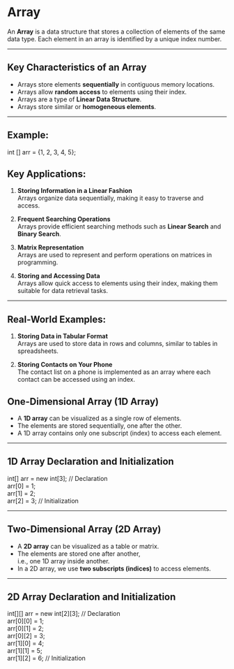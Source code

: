# Array  
An **Array** is a data structure that stores a collection of elements of the same data type. Each element in an array is identified by a unique index number.

---

## Key Characteristics of an Array  
- Arrays store elements **sequentially** in contiguous memory locations.  
- Arrays allow **random access** to elements using their index.  
- Arrays are a type of **Linear Data Structure**.  
- Arrays store similar or **homogeneous elements**.  

---

## Example:  
int [] arr = {1, 2, 3, 4, 5};

## Key Applications:  
1. **Storing Information in a Linear Fashion**  
   Arrays organize data sequentially, making it easy to traverse and access.  

2. **Frequent Searching Operations**  
   Arrays provide efficient searching methods such as **Linear Search** and **Binary Search**.  

3. **Matrix Representation**  
   Arrays are used to represent and perform operations on matrices in programming.  

4. **Storing and Accessing Data**  
   Arrays allow quick access to elements using their index, making them suitable for data retrieval tasks.

---

## Real-World Examples:  
1. **Storing Data in Tabular Format**  
   Arrays are used to store data in rows and columns, similar to tables in spreadsheets.  

2. **Storing Contacts on Your Phone**  
   The contact list on a phone is implemented as an array where each contact can be accessed using an index.

## One-Dimensional Array (1D Array)  
 * A **1D array** can be visualized as a single row of elements. <br>
 * The elements are stored sequentially, one after the other.<br>
 * A 1D array contains only one subscript (index) to access each element.

---

## 1D Array Declaration and Initialization  
int[] arr = new int[3];   // Declaration  
arr[0] = 1;  
arr[1] = 2;  
arr[2] = 3;    // Initialization  

---

## Two-Dimensional Array (2D Array)  
* A **2D array** can be visualized as a table or matrix.<br>
* The elements are stored one after another, <br>
    i.e., one 1D array inside another. <br>
* In a 2D array, we use **two subscripts (indices)** to access elements.

---

## 2D Array Declaration and Initialization  
int[][] arr = new int[2][3];    // Declaration  
arr[0][0] = 1;  
arr[0][1] = 2;  
arr[0][2] = 3;  
arr[1][0] = 4;  
arr[1][1] = 5;  
arr[1][2] = 6;    // Initialization  


